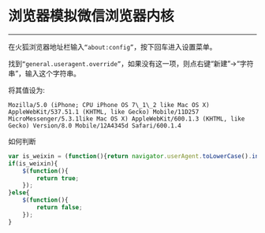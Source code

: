 #  浏览器模拟微信浏览器内核

---

在火狐浏览器地址栏输入`“about:config”`，按下回车进入设置菜单。

找到`“general.useragent.override”`，如果没有这一项，则点右键“新建”->“字符串”，输入这个字符串。

将其值设为:

```
Mozilla/5.0 (iPhone; CPU iPhone OS 7\_1\_2 like Mac OS X) AppleWebKit/537.51.1 (KHTML, like Gecko) Mobile/11D257 MicroMessenger/5.3.1like Mac OS X) AppleWebKit/600.1.3 (KHTML, like Gecko) Version/8.0 Mobile/12A4345d Safari/600.1.4
```


如何判断

```js
var is_weixin = (function(){return navigator.userAgent.toLowerCase().indexOf('micromessenger') !== -1})();
if(is_weixin){
    $(function(){
        return true;
    });
}else{
    $(function(){
        return false;
    });
}

```

